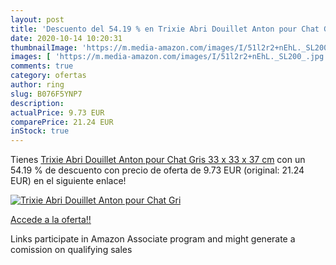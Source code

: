 ```yaml
---
layout: post
title: 'Descuento del 54.19 % en Trixie Abri Douillet Anton pour Chat Gri'
date: 2020-10-14 10:20:31
thumbnailImage: 'https://m.media-amazon.com/images/I/51l2r2+nEhL._SL200_.jpg'
images: [ 'https://m.media-amazon.com/images/I/51l2r2+nEhL._SL200_.jpg' ]
comments: true
category: ofertas
author: ring
slug: B076F5YNP7
description:
actualPrice: 9.73 EUR
comparePrice: 21.24 EUR
inStock: true
---
```


Tienes [Trixie Abri Douillet Anton pour Chat Gris 33 x 33 x 37 cm](https://www.amazon.fr/dp/B076F5YNP7/?tag=tolees0d-21) con un 54.19 % de descuento con precio de oferta de 9.73 EUR (original: 21.24 EUR) en el siguiente enlace!

[![Trixie Abri Douillet Anton pour Chat Gri](https://m.media-amazon.com/images/I/51l2r2+nEhL._SL200_.jpg)](https://www.amazon.fr/dp/B076F5YNP7/?tag=tolees0d-21)

[Accede a la oferta!!](https://www.amazon.fr/dp/B076F5YNP7/?tag=tolees0d-21)

Links participate in Amazon Associate program and might generate a comission on qualifying sales


